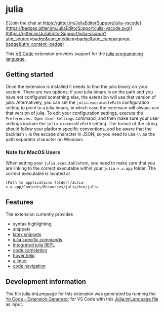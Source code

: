 # julia

[![Join the chat at https://gitter.im/JuliaEditorSupport/julia-vscode](https://badges.gitter.im/JuliaEditorSupport/julia-vscode.svg)](https://gitter.im/JuliaEditorSupport/julia-vscode?utm_source=badge&utm_medium=badge&utm_campaign=pr-badge&utm_content=badge)

This [VS Code](https://code.visualstudio.com) extension provides support for the [julia programming language](http://julialang.org/).

## Getting started

Once the extension is installed it needs to find the julia binary on your system. There are two options: if your julia binary is on the path and you have not configured something else, the extension will use that version of julia. Alternatively, you can set the ``julia.executablePath`` configuration setting to point to a julia binary, in which case the extension will always use that version of julia. To edit your configuration settings, execute the ``Preferences: Open User Settings`` command, and then make sure your user settings include the ``julia.executablePath`` setting. The format of the string should follow your platform specific conventions, and be aware that the backlash ``\`` is the escape character in JSON, so you need to use ``\\`` as the path separator character on Windows.

### Note for MacOS Users
When setting your ``julia.executablePath``, you need to make sure that you are linking to the correct executable within your ``julia-x.x.app`` folder. The correct executable is located at
```
[Path to applications folder]/Julia-x.x.app/Contents/Resources/julia/bin/julia
```

## Features

The extension currently provides

* syntax highlighting
* snippets
* [latex snippets](https://github.com/JuliaEditorSupport/julia-vscode/wiki/Snippets#latex)
* [julia specific commands](https://github.com/JuliaEditorSupport/julia-vscode/wiki/Commands)
* [integrated julia REPL](https://github.com/JuliaEditorSupport/julia-vscode/wiki/REPL)
* [code completion](https://github.com/JuliaEditorSupport/julia-vscode/wiki/IntelliSense)
* [hover help](https://github.com/JuliaEditorSupport/julia-vscode/wiki/Information#hover-help)
* [a linter](https://github.com/JuliaEditorSupport/julia-vscode/wiki/Information#linter)
* [code navigation](https://github.com/JuliaEditorSupport/julia-vscode/wiki/Navigation)

## Development information

The file julia.tmLanguage for this extension was generated by running the [Yo Code - Extension Generator](https://code.visualstudio.com/docs/tools/yocode) for VS Code with this [Julia.tmLanguage file](https://github.com/JuliaLang/Julia.tmbundle/blob/696f630736669251a3cb56cb27741b5b07a4c093/Syntaxes/Julia.tmLanguage) as input.
